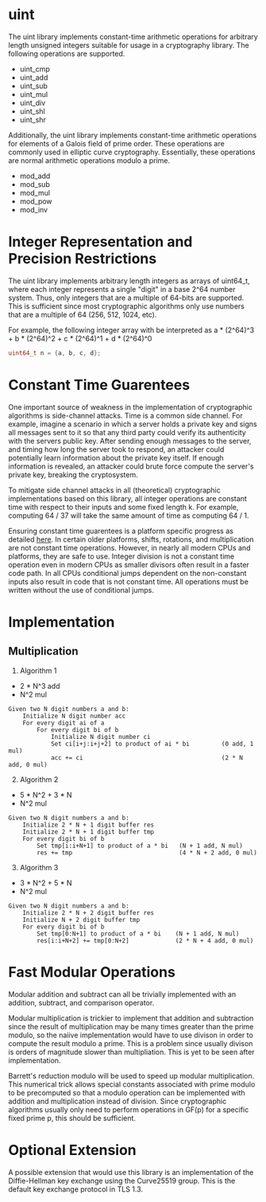 # uint
The uint library implements constant-time arithmetic operations for arbitrary
length unsigned integers suitable for usage in a cryptography library. The
following operations are supported.

- uint_cmp
- uint_add
- uint_sub
- uint_mul
- uint_div
- uint_shl
- uint_shr

Additionally, the uint library implements constant-time arithmetic operations
for elements of a Galois field of prime order. These operations are commonly
used in elliptic curve cryptography. Essentially, these operations are normal
arithmetic operations modulo a prime.

- mod_add 
- mod_sub
- mod_mul
- mod_pow
- mod_inv

# Integer Representation and Precision Restrictions
The uint library implements arbitrary length integers as arrays of uint64_t,
where each integer represents a single "digit" in a base 2^64 number system.
Thus, only integers that are a multiple of 64-bits are supported. This is
sufficient since most cryptographic algorithms only use numbers that are a
multiple of 64 (256, 512, 1024, etc).

For example, the following integer array with be interpreted as 
a * (2^64)^3 + b * (2^64)^2 + c * (2^64)^1 + d * (2^64)^0
```c
uint64_t n = {a, b, c, d};
```

# Constant Time Guarentees
One important source of weakness in the implementation of cryptographic
algorithms is side-channel attacks. Time is a common side channel. For
example, imagine a scenario in which a server holds a private key and
signs all messages sent to it so that any third party could verify its
authenticity with the servers public key. After sending enough messages
to the server, and timing how long the server took to respond, an attacker
could potentially learn information about the private key itself. If enough
information is revealed, an attacker could brute force compute the server's
private key, breaking the cryptosystem.

To mitigate side channel attacks in all (theoretical) cryptographic
implementations based on this library, all integer operations are
constant time with respect to their inputs and some fixed length k.
For example, computing 64 / 37 will take the same amount of time as
computing 64 / 1.

Ensuring constant time guarentees is a platform specific progress
as detailed [here](https://www.bearssl.org/constanttime.html). In certain
older platforms, shifts, rotations, and multiplication are not constant
time operations. However, in nearly all modern CPUs and platforms, they
are safe to use. Integer division is not a constant time operation even
in modern CPUs as smaller divisors often result in a faster code path.
In all CPUs conditional jumps dependent on the non-constant inputs also
result in code that is not constant time. All operations must be written
without the use of conditional jumps.

# Implementation
## Multiplication
1. Algorithm 1
- 2 * N^3 add
- N^2 mul
```
Given two N digit numbers a and b:
    Initialize N digit number acc
    For every digit ai of a
        For every digit bi of b
            Initialize N digit number ci
            Set ci[i+j:i+j+2] to product of ai * bi         (0 add, 1 mul)
            acc += ci                                       (2 * N add, 0 mul)
```

2. Algorithm 2
- 5 * N^2 + 3 * N
- N^2 mul
```
Given two N digit numbers a and b:
    Initialize 2 * N + 1 digit buffer res
    Initialize 2 * N + 1 digit buffer tmp
    For every digit bi of b
        Set tmp[i:i+N+1] to product of a * bi   (N + 1 add, N mul)
        res += tmp                              (4 * N + 2 add, 0 mul)
```

3. Algorithm 3
- 3 * N^2 + 5 * N
- N^2 mul

```
Given two N digit numbers a and b:
    Initialize 2 * N + 2 digit buffer res
    Initialize N + 2 digit buffer tmp
    For every digit bi of b
        Set tmp[0:N+1] to product of a * bi    (N + 1 add, N mul)
        res[i:i+N+2] += tmp[0:N+2]             (2 * N + 4 add, 0 mul)
```
# Fast Modular Operations
Modular addition and subtract can all be trivially implemented with an
addition, subtract, and comparison operator.

Modular multiplication is trickier to implement that addition and subtraction
since the result of multiplication may be many times greater than the prime
modulo, so the naiive implementation would have to use divison in order to 
compute the result modulo a prime. This is a problem since usually divison
is orders of magnitude slower than multipliation. This is yet to be seen after
implementation.

Barrett's reduction modulo will be used to speed up modular multiplication.
This numerical trick allows special constants associated with prime modulo
to be precomputed so that a modulo operation can be implemented with addition
and multiplication instead of division. Since cryptographic algorithms usually
only need to perform operations in GF(p) for a specific fixed prime p, this
should be sufficient.

# Optional Extension
A possible extension that would use this library is an implementation 
of the Diffie-Hellman key exchange using the Curve25519 group. This is
the default key exchange protocol in TLS 1.3.